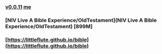 ### [v0.0.11](https://github.com/littleflute/bible1/edit/master/README.md) [me](https://littleflute.github.io/bible1/)
### [NIV Live A Bible Experience/OldTestament](NIV Live A Bible Experience/OldTestament)  [899M]

### [https://littleflute.github.io/bible](https://littleflute.github.io/bible)


<script src="https://littleflute.github.io/JavaScript/w3.js" ></script>
<script src="https://littleflute.github.io/JavaScript/blclass.js" ></script>
<script src="https://littleflute.github.io/JavaScript/blApp.js"></script>
